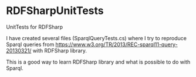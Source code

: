 # RDFSharpUnitTests
UnitTests for RDFSharp

I have created several files (SparqlQueryTests.cs) where I try to reproduce Sparql queries from https://www.w3.org/TR/2013/REC-sparql11-query-20130321/ with RDFSharp library.

This is a good way to learn RDFSharp library and what is possible to do with Sparql.
